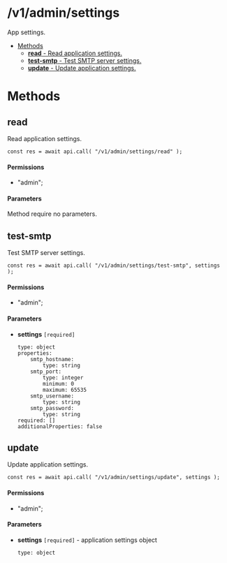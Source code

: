 # /v1/admin/settings

App settings.

-   [Methods](#methods)
    -   [**read** - Read application settings.](#/v1/admin/settings/read)
    -   [**test-smtp** - Test SMTP server settings.](#/v1/admin/settings/test-smtp)
    -   [**update** - Update application settings.](#/v1/admin/settings/update)

<a id="methods"></a>

# Methods

<a id="/v1/admin/settings/read"></a>

## read

Read application settings.

```
const res = await api.call( "/v1/admin/settings/read" );
```

#### Permissions

-   "admin";

#### Parameters

Method require no parameters.

<a id="/v1/admin/settings/test-smtp"></a>

## test-smtp

Test SMTP server settings.

```
const res = await api.call( "/v1/admin/settings/test-smtp", settings );
```

#### Permissions

-   "admin";

#### Parameters

-   **settings** `[required]`

    ```
    type: object
    properties:
        smtp_hostname:
            type: string
        smtp_port:
            type: integer
            minimum: 0
            maximum: 65535
        smtp_username:
            type: string
        smtp_password:
            type: string
    required: []
    additionalProperties: false
    ```

<a id="/v1/admin/settings/update"></a>

## update

Update application settings.

```
const res = await api.call( "/v1/admin/settings/update", settings );
```

#### Permissions

-   "admin";

#### Parameters

-   **settings** `[required]` - application settings object

    ```
    type: object
    ```
